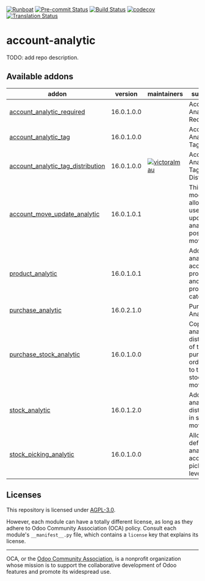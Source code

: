 
[![Runboat](https://img.shields.io/badge/runboat-Try%20me-875A7B.png)](https://runboat.odoo-community.org/builds?repo=OCA/account-analytic&target_branch=16.0)
[![Pre-commit Status](https://github.com/OCA/account-analytic/actions/workflows/pre-commit.yml/badge.svg?branch=16.0)](https://github.com/OCA/account-analytic/actions/workflows/pre-commit.yml?query=branch%3A16.0)
[![Build Status](https://github.com/OCA/account-analytic/actions/workflows/test.yml/badge.svg?branch=16.0)](https://github.com/OCA/account-analytic/actions/workflows/test.yml?query=branch%3A16.0)
[![codecov](https://codecov.io/gh/OCA/account-analytic/branch/16.0/graph/badge.svg)](https://codecov.io/gh/OCA/account-analytic)
[![Translation Status](https://translation.odoo-community.org/widgets/account-analytic-16-0/-/svg-badge.svg)](https://translation.odoo-community.org/engage/account-analytic-16-0/?utm_source=widget)

<!-- /!\ do not modify above this line -->

# account-analytic

TODO: add repo description.

<!-- /!\ do not modify below this line -->

<!-- prettier-ignore-start -->

[//]: # (addons)

Available addons
----------------
addon | version | maintainers | summary
--- | --- | --- | ---
[account_analytic_required](account_analytic_required/) | 16.0.1.0.0 |  | Account Analytic Required
[account_analytic_tag](account_analytic_tag/) | 16.0.1.0.0 |  | Account Analytic Tag
[account_analytic_tag_distribution](account_analytic_tag_distribution/) | 16.0.1.0.0 | [![victoralmau](https://github.com/victoralmau.png?size=30px)](https://github.com/victoralmau) | Account Analytic Tag Distribution
[account_move_update_analytic](account_move_update_analytic/) | 16.0.1.0.1 |  | This module allows the user to update analytic on posted moves
[product_analytic](product_analytic/) | 16.0.1.0.1 |  | Add analytic account on products and product categories
[purchase_analytic](purchase_analytic/) | 16.0.2.1.0 |  | Purchase Analytic
[purchase_stock_analytic](purchase_stock_analytic/) | 16.0.1.0.0 |  | Copies the analytic distribution of the purchase order item to the stock move
[stock_analytic](stock_analytic/) | 16.0.1.2.0 |  | Adds analytic distribution in stock move
[stock_picking_analytic](stock_picking_analytic/) | 16.0.1.0.0 |  | Allows to define the analytic account on picking level

[//]: # (end addons)

<!-- prettier-ignore-end -->

## Licenses

This repository is licensed under [AGPL-3.0](LICENSE).

However, each module can have a totally different license, as long as they adhere to Odoo Community Association (OCA)
policy. Consult each module's `__manifest__.py` file, which contains a `license` key
that explains its license.

----
OCA, or the [Odoo Community Association](http://odoo-community.org/), is a nonprofit
organization whose mission is to support the collaborative development of Odoo features
and promote its widespread use.
